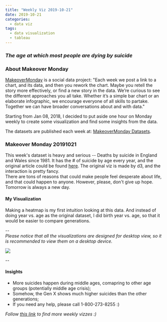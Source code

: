 ```yaml
---
title: "Weekly Viz 2019-10-21"
date: 2019-10-21
categories:
  - data viz
tags:
  - data visualization
  - tableau
---
```


### *The age at which most people are dying by suicide*


### About Makeover Monday

[MakeoverMonday](http://www.makeovermonday.co.uk/) is a social data project:
"Each week we post a link to a chart, and its data, and then you rework the chart.
Maybe you retell the story more effectively, or find a new story in the data.
We’re curious to see the different approaches you all take. Whether it’s a simple bar chart or an elaborate infographic, we encourage everyone of all skills to partake.
Together we can have broader conversations about and with data."

Starting from Jan 08, 2018, I decided to put aside one hour on Monday weekly to create some visualization and find some insights from the data.

The datasets are published each week at: [MakeoverMonday Datasets](http://www.makeovermonday.co.uk/data/).

### Makeover Monday 20191021

This week's dataset is heavy and serious -- Deaths by suicide in England and Wales since 1981. It has the # of suicide by age every year, and the original article could be found [here](https://www.ons.gov.uk/peoplepopulationandcommunity/healthandsocialcare/healthandwellbeing/articles/middleagedgenerationmostlikelytodiebysuicideanddrugpoisoning/2019-08-13). The original viz is made by d3, and the interaction is pretty fancy.    
There are tons of reasons that could make people feel desperate about life, and that could happen to anyone. However, please, don't give up hope. Tomorrow is always a new day.  

#### My Visualization

Making a heatmap is my first intuition looking at this data. And instead of doing year vs. age as the original dataset, I did birth year vs. age, so that it would be easier to compare generations.  

--  
*Please notice that all the visualizations are designed for desktop view, so it is recommended to view them on a desktop device.*  

<div class='tableauPlaceholder' id='viz1571706875776' style='position: relative'>
<noscript><a href='#'>
  <img alt=' ' src='https:&#47;&#47;public.tableau.com&#47;static&#47;images&#47;Ma&#47;MakeOverMonday20191021&#47;SuicidebyGeneration&#47;1_rss.png' style='border: none' />
</a></noscript>
<object class='tableauViz'  style='display:none;'>
  <param name='host_url' value='https%3A%2F%2Fpublic.tableau.com%2F' /> 
  <param name='embed_code_version' value='3' />
  <param name='site_root' value='' />
  <param name='name' value='MakeOverMonday20191021&#47;SuicidebyGeneration' />
  <param name='tabs' value='no' />
  <param name='toolbar' value='yes' />
  <param name='static_image' value='https:&#47;&#47;public.tableau.com&#47;static&#47;images&#47;Ma&#47;MakeOverMonday20191021&#47;SuicidebyGeneration&#47;1.png' /> 
  <param name='animate_transition' value='yes' />
  <param name='display_static_image' value='yes' />
  <param name='display_spinner' value='yes' />
  <param name='display_overlay' value='yes' />
  <param name='display_count' value='yes' />
</object></div>             
<script type='text/javascript'>   
  var divElement = document.getElementById('viz1571706875776');            
  var vizElement = divElement.getElementsByTagName('object')[0];      
  if ( divElement.offsetWidth > 800 ) { vizElement.style.width='800px';vizElement.style.height='827px';} else if ( divElement.offsetWidth > 500 ) { vizElement.style.width='800px';vizElement.style.height='827px';} else { vizElement.style.width='100%';vizElement.style.height='727px';}   
  var scriptElement = document.createElement('script');        
  scriptElement.src = 'https://public.tableau.com/javascripts/api/viz_v1.js';             
  vizElement.parentNode.insertBefore(scriptElement, vizElement);            
</script>
  
--  

#### Insights
* More suicides happen during middle ages, comapring to other age groups (potentially middle age crisis);  
* Somehow, the Gen X shows much higher suicides than the other generations;  
* If you need any help, please call 1-800-273-8255 :)
  

*Follow [this link](https://yudong-94.github.io/personal-website/project/MakeOverMonday2019/) to find more weekly vizzes :)*